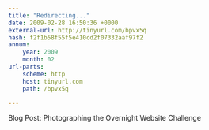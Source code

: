```yaml
---
title: "Redirecting..."
date: 2009-02-28 16:50:36 +0000
external-url: http://tinyurl.com/bpvx5q
hash: f2f1b58f55f5e410cd2f07332aaf97f2
annum:
    year: 2009
    month: 02
url-parts:
    scheme: http
    host: tinyurl.com
    path: /bpvx5q

---
```


Blog Post: Photographing the Overnight Website Challenge 
